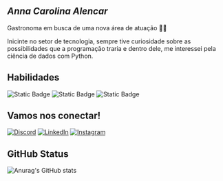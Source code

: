 
## ***Anna Carolina Alencar***

Gastronoma em busca de uma nova área de atuação 👩‍🍳

Inicinte no setor de tecnologia, sempre tive curiosidade sobre as possibilidades que a programação traria e dentro dele, me interessei pela ciência de dados com Python. 

## Habilidades 


![Static Badge](https://img.shields.io/badge/Comunicativa-purple) ![Static Badge](https://img.shields.io/badge/Lideran%C3%A7a-red)
![Static Badge](https://img.shields.io/badge/Ingl%C3%AAs-green)

## Vamos nos conectar! 

[![Discord](https://img.shields.io/badge/Discord-000?style=for-the-badge&logo=discord)](https://www.discord.com/in/sophie_pendragon/) [![LinkedIn](https://img.shields.io/badge/LinkedIn-000?style=for-the-badge&logo=linkedin&logoColor=0E76A8)](https://www.linkedin.com/in/annacarolinaalencar/) [![Instagram](https://img.shields.io/badge/Instagram-000?style=for-the-badge&logo=instagram)](https://www.instagram.com/_annaalencar__/)

## GitHub Status

![Anurag's GitHub stats](https://github-readme-stats.vercel.app/api?username=carolinaanna&theme=midnight-purple_icons=true)
